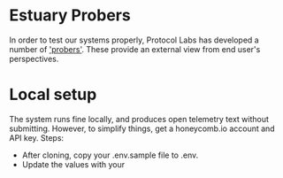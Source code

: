 # Estuary Probers

In order to test our systems properly, Protocol Labs has developed a number of ['probers'](https://medium.com/dm03514-tech-blog/sre-availability-probing-101-using-googles-cloudprober-8c191173923c). These provide an external view from end user's perspectives.


# Local setup 
The system runs fine locally, and produces open telemetry text without submitting. However, to simplify things, get a honeycomb.io account and API key. Steps:
* After cloning, copy your .env.sample file to .env.
* Update the values with your 
